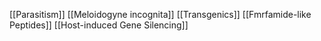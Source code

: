 [[Parasitism]]
[[Meloidogyne incognita]]
[[Transgenics]]
[[Fmrfamide-like Peptides]]
[[Host-induced Gene Silencing]]
